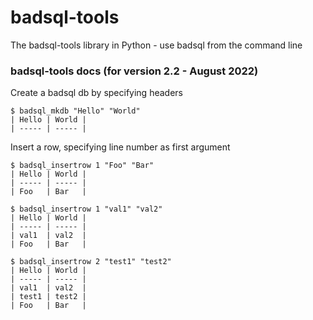 # badsql-tools
The badsql-tools library in Python - use badsql from the command line

### badsql-tools docs (for version 2.2 - August 2022)

Create a badsql db by specifying headers

```
$ badsql_mkdb "Hello" "World"
| Hello | World |
| ----- | ----- |
```

Insert a row, specifying line number as first argument

```
$ badsql_insertrow 1 "Foo" "Bar"
| Hello | World |
| ----- | ----- |
| Foo   | Bar   |

$ badsql_insertrow 1 "val1" "val2"
| Hello | World |
| ----- | ----- |
| val1  | val2  |
| Foo   | Bar   |

$ badsql_insertrow 2 "test1" "test2"
| Hello | World |
| ----- | ----- |
| val1  | val2  |
| test1 | test2 |
| Foo   | Bar   |
```
